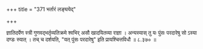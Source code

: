 +++
title = "371 भर्तारं लङ्घयेद्"

+++

ज्ञातिदर्पेण स्त्री गुणवद्भर्तृव्यतिक्रमे श्वभिर् असौ खादयितव्या राज्ञा । अन्यस्यास् तु यः पुंसः परदारेषु सो ऽस्या दण्डः स्यात् । तच् च दर्शयति, "यत् पुंसः परदारेषु" इति प्रायश्चित्तविधौ ॥ ८.३७० ॥